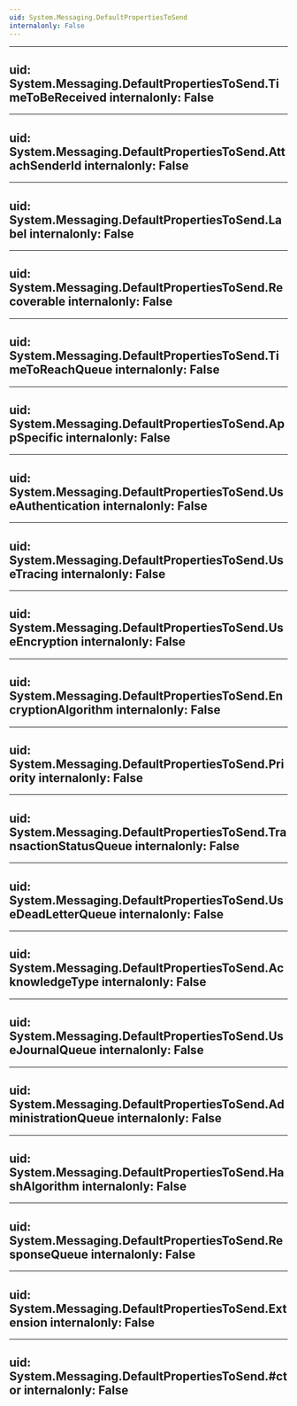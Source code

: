 ```yaml
---
uid: System.Messaging.DefaultPropertiesToSend
internalonly: False
---
```


---
uid: System.Messaging.DefaultPropertiesToSend.TimeToBeReceived
internalonly: False
---

---
uid: System.Messaging.DefaultPropertiesToSend.AttachSenderId
internalonly: False
---

---
uid: System.Messaging.DefaultPropertiesToSend.Label
internalonly: False
---

---
uid: System.Messaging.DefaultPropertiesToSend.Recoverable
internalonly: False
---

---
uid: System.Messaging.DefaultPropertiesToSend.TimeToReachQueue
internalonly: False
---

---
uid: System.Messaging.DefaultPropertiesToSend.AppSpecific
internalonly: False
---

---
uid: System.Messaging.DefaultPropertiesToSend.UseAuthentication
internalonly: False
---

---
uid: System.Messaging.DefaultPropertiesToSend.UseTracing
internalonly: False
---

---
uid: System.Messaging.DefaultPropertiesToSend.UseEncryption
internalonly: False
---

---
uid: System.Messaging.DefaultPropertiesToSend.EncryptionAlgorithm
internalonly: False
---

---
uid: System.Messaging.DefaultPropertiesToSend.Priority
internalonly: False
---

---
uid: System.Messaging.DefaultPropertiesToSend.TransactionStatusQueue
internalonly: False
---

---
uid: System.Messaging.DefaultPropertiesToSend.UseDeadLetterQueue
internalonly: False
---

---
uid: System.Messaging.DefaultPropertiesToSend.AcknowledgeType
internalonly: False
---

---
uid: System.Messaging.DefaultPropertiesToSend.UseJournalQueue
internalonly: False
---

---
uid: System.Messaging.DefaultPropertiesToSend.AdministrationQueue
internalonly: False
---

---
uid: System.Messaging.DefaultPropertiesToSend.HashAlgorithm
internalonly: False
---

---
uid: System.Messaging.DefaultPropertiesToSend.ResponseQueue
internalonly: False
---

---
uid: System.Messaging.DefaultPropertiesToSend.Extension
internalonly: False
---

---
uid: System.Messaging.DefaultPropertiesToSend.#ctor
internalonly: False
---
